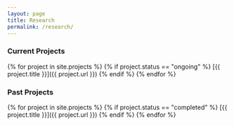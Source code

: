 ```yaml
---
layout: page
title: Research
permalink: /research/
---
```


### Current Projects

{% for project in site.projects %}
{% if project.status == "ongoing" %}
[{{ project.title }}]({{ project.url }})
{% endif %}
{% endfor %}

### Past Projects

{% for project in site.projects %}
{% if project.status == "completed" %}
[{{ project.title }}]({{ project.url }})
{% endif %}
{% endfor %}
